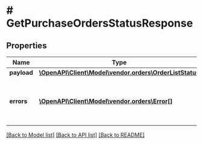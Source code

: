 # # GetPurchaseOrdersStatusResponse

## Properties

Name | Type | Description | Notes
------------ | ------------- | ------------- | -------------
**payload** | [**\OpenAPI\Client\Model\vendor.orders\OrderListStatus**](OrderListStatus.md) |  | [optional]
**errors** | [**\OpenAPI\Client\Model\vendor.orders\Error[]**](Error.md) | A list of error responses returned when a request is unsuccessful. | [optional]

[[Back to Model list]](../../README.md#models) [[Back to API list]](../../README.md#endpoints) [[Back to README]](../../README.md)
